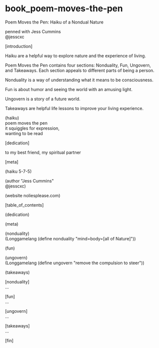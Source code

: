 # book_poem-moves-the-pen

Poem Moves the Pen: Haiku of a Nondual Nature

penned with Jess Cummins
<br>
@jesscxc


[introduction]

Haiku are a helpful way to explore nature and the experience of living.

Poem Moves the Pen contains four sections: Nonduality, Fun, Ungovern, and Takeaways. Each section appeals to different parts of being a person.

Nonduality is a way of understanding what it means to be consciousness.

Fun is about humor and seeing the world with an amusing light.

Ungovern is a story of a future world.

Takeaways are helpful life lessons to improve your living experience.


(haiku)
<br>
poem moves the pen
<br>
it squiggles for expression,
<br>
wanting to be read


[dedication]

to my best friend, my spiritual partner


[meta]

(haiku 5-7-5)

(author "Jess Cummins"
<br>
@jesscxc)

(website noliesplease.com)


[table_of_contents]

(dedication)

(meta)

(nonduality)
<br>
  (Longgamelang (define nonduality "mind=body=[all of Nature]"))

(fun)

(ungovern)
<br>
  (Longgamelang (define ungovern "remove the compulsion to steer"))

(takeaways)


[nonduality]
<br>
...

[fun]
<br>
...

[ungovern]
<br>
...

[takeaways]
<br>
...

[fin]


